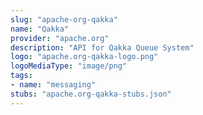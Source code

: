 ```yaml
---
slug: "apache-org-qakka"
name: "Qakka"
provider: "apache.org"
description: "API for Qakka Queue System"
logo: "apache.org-qakka-logo.png"
logoMediaType: "image/png"
tags:
- name: "messaging"
stubs: "apache.org-qakka-stubs.json"
---
```

